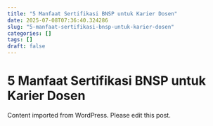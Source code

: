 ```yaml
---
title: "5 Manfaat Sertifikasi BNSP untuk Karier Dosen"
date: 2025-07-08T07:36:40.324286
slug: "5-manfaat-sertifikasi-bnsp-untuk-karier-dosen"
categories: []
tags: []
draft: false
---
```


# 5 Manfaat Sertifikasi BNSP untuk Karier Dosen

Content imported from WordPress. Please edit this post.
